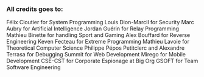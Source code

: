 ### All credits goes to:
Félix Cloutier for System Programming
Louis Dion-Marcil for Security
Marc Aubry for Artificial Intelligence
Jordan Guérin for Relay Programming
Mathieu Binette for handling Sport and Gaming
Alex Bouffard for Reverse Engineering
Keven Fecteau for Extreme Programming
Mathieu Lavoie for Theoretical Computer Science
Philippe Pépos Petitclerc and Alexandre Terrasa for Debugging
Summit for Web Development
Mirego for Mobile Development
CSE-CST for Corporate Espionage at Big Org
GSOFT for Team Software Engineering

